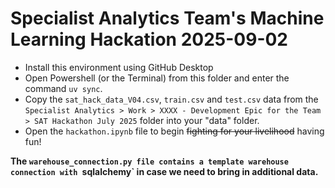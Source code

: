# Specialist Analytics Team's Machine Learning Hackation 2025-09-02

- Install this environment using GitHub Desktop
- Open Powershell (or the Terminal) from this folder and enter the command `uv sync`.
- Copy the `sat_hack_data_V04.csv`, `train.csv` and `test.csv` data from the `Specialist Analytics > Work > XXXX - Development Epic for the Team > SAT Hackathon July 2025` folder into your "data" folder.
- Open the `hackathon.ipynb` file to begin ~~fighting for your livelihood~~ having fun!

**The `warehouse_connection.py file contains a template warehouse connection with `sqlalchemy` in case we need to bring in additional data.**
